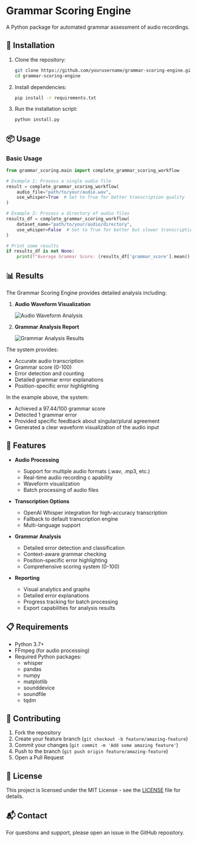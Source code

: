 # Grammar Scoring Engine

A Python package for automated grammar assessment of audio recordings.

## 🚀 Installation

1. Clone the repository:
   ```bash
   git clone https://github.com/yourusername/grammar-scoring-engine.git
   cd grammar-scoring-engine
   ```

2. Install dependencies:
   ```bash
   pip install -r requirements.txt
   ```

3. Run the installation script:
   ```bash
   python install.py
   ```

## 📦 Usage

### Basic Usage

```python
from grammar_scoring.main import complete_grammar_scoring_workflow

# Example 1: Process a single audio file
result = complete_grammar_scoring_workflow(
    audio_file="path/to/your/audio.wav",
    use_whisper=True  # Set to True for better transcription quality
)

# Example 2: Process a directory of audio files
results_df = complete_grammar_scoring_workflow(
    dataset_name="path/to/your/audio/directory",
    use_whisper=False  # Set to True for better but slower transcription
)

# Print some results
if results_df is not None:
    print(f"Average Grammar Score: {results_df['grammar_score'].mean():.2f}/100")
```

## 📊 Results

The Grammar Scoring Engine provides detailed analysis including:

1. **Audio Waveform Visualization**
   
   ![Audio Waveform Analysis](photo1.jpeg)

2. **Grammar Analysis Report**
   
   ![Grammar Analysis Results](photo2.jpeg)

The system provides:
- Accurate audio transcription
- Grammar score (0-100)
- Error detection and counting
- Detailed grammar error explanations
- Position-specific error highlighting

In the example above, the system:
- Achieved a 97.44/100 grammar score
- Detected 1 grammar error
- Provided specific feedback about singular/plural agreement
- Generated a clear waveform visualization of the audio input

## 🔧 Features

- **Audio Processing**
  - Support for multiple audio formats (.wav, .mp3, etc.)
  - Real-time audio recording c apability
  - Waveform visualization
  - Batch processing of audio files

- **Transcription Options**
  - OpenAI Whisper integration for high-accuracy transcription
  - Fallback to default transcription engine
  - Multi-language support

- **Grammar Analysis**
  - Detailed error detection and classification
  - Context-aware grammar checking
  - Position-specific error highlighting
  - Comprehensive scoring system (0-100)

- **Reporting**
  - Visual analytics and graphs
  - Detailed error explanations
  - Progress tracking for batch processing
  - Export capabilities for analysis results

## 📋 Requirements

- Python 3.7+
- FFmpeg (for audio processing)
- Required Python packages:
  - whisper
  - pandas
  - numpy
  - matplotlib
  - sounddevice
  - soundfile
  - tqdm

## 🤝 Contributing

1. Fork the repository
2. Create your feature branch (`git checkout -b feature/amazing-feature`)
3. Commit your changes (`git commit -m 'Add some amazing feature'`)
4. Push to the branch (`git push origin feature/amazing-feature`)
5. Open a Pull Request

## 📝 License

This project is licensed under the MIT License - see the [LICENSE](LICENSE) file for details.

## 📬 Contact

For questions and support, please open an issue in the GitHub repository.


